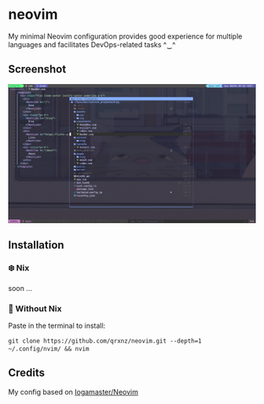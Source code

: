 # neovim

My minimal Neovim configuration provides good experience for multiple languages and facilitates DevOps-related tasks  ^‿^

## Screenshot
![nvim screenshot](./.github/assets/neovim.jpg)

## Installation

### ❄️ Nix
soon ...

### 🐧 Without Nix

Paste in the terminal to install:
```
git clone https://github.com/qrxnz/neovim.git --depth=1 ~/.config/nvim/ && nvim
```
## Credits
My config based on [Iogamaster/Neovim](https://github.com/IogaMaster/neovim)
